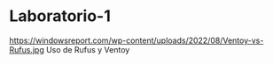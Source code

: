 # Laboratorio-1
https://windowsreport.com/wp-content/uploads/2022/08/Ventoy-vs-Rufus.jpg
Uso de Rufus y Ventoy 
